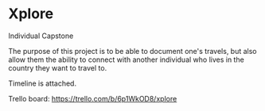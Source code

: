 # Xplore
Individual Capstone

The purpose of this project is to be able to document one's travels, but also allow them the ability to connect with another individual who lives in the country they want to travel to.

Timeline is attached.

Trello board: https://trello.com/b/6p1WkOD8/xplore
